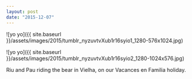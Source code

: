 ```yaml
---
layout: post
date: "2015-12-07"
---
```


![yo yo]({{ site.baseurl }}/assets/images/2015/tumblr_nyzuvtvXub1r16syio1_1280-576x1024.jpg)

![yo yo]({{ site.baseurl }}/assets/images/2015/tumblr_nyzuvtvXub1r16syio2_1280-1024x576.jpg)

Riu and Pau riding the bear in Vielha, on our Vacances en Familia holiday.

